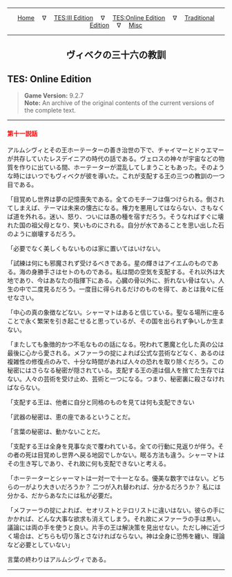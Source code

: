 
---

<!-- Jekyll Page Links -->

<center>
<a href="../../../../index.html">Home</a>
&emsp;&nabla;&emsp;
<a href="../../../index-tes3.html">TES:III Edition</a>
&emsp;&nabla;&emsp;
<a href="../../../index-teso.html">TES:Online Edition</a>
&emsp;&nabla;&emsp;
<a href="../../../index-traditional.html">Traditional Edition</a>
&emsp;&nabla;&emsp;
<a href="../../../index-misc.html">Misc</a>
</center>

<!-- Markdown Body Below: -->

---

<center>
<h2><span style="font-family:Georgia">ヴィベクの三十六の教訓</span></h2>
</center>

## TES: Online Edition

> __Game Version:__ 9.2.7\
> __Note:__ An archive of the original contents of the current versions of the complete text.

---

#### <span style="color:red">第十一説話</span>

アルムシヴィとその王ホーテーターの善き治世の下で、チャイマーとドゥエマーが共存していたレスデイニアの時代の話である。ヴェロスの神々が宇宙などの物質を作りに出ている間、ホーテーターが混乱してしまうこともあった。そのような時にはいつでもヴィベクが彼を導いた。これが支配する王の三つの教訓の一つ目である。

「目覚めし世界は夢の記憶喪失である。全てのモチーフは傷つけられる。倒されてしまえば、テーマは未来の懐古になる。権力を悪用してはならない、さもなくば道を外れる。迷い、怒り、ついには愚の種を宿すだろう。そうなればすぐに壊れた国の祖父母となり、笑いものにされる。自分が水であることを思い出した石のように崩壊するだろう。

「必要でなく美しくもないものは家に置いてはいけない。

「試練は何にも邪魔されず受けるべきである。星の輝きはアイエムのものである。海の身勝手さはセトのものである。私は間の空気を支配する。それ以外は大地であり、今はあなたの指揮下にある。心臓の骨以外に、折れない骨はない。人生の中で二度見るだろう。一度目に得られるだけのものを得て、あとは我々に任せなさい。

「中心の真の象徴などない。シャーマトはあると信じている。聖なる場所に座ることで永く繁栄を引き起こせると思っているが、その国を出られず争いしか生まない。

「またしても象徴的かつ不毛なものの話になる。呪われて悪魔と化した真の公は最後に心から愛される。メファーラの掟によれば公式な芸術などなく、あるのは複雑性の修復点のみで、十分な時間があれば人々の恐れを取り除くだろう。この秘密にはさらなる秘密が隠されている。支配する王の道は個人を捨てた生存ではない。人々の芸術を受け止め、芸術と一つになる。つまり、秘密裏に殺さなければならない。

「支配する王は、他者に自分と同格のものを見ては何も支配できない

「武器の秘密は、恵の座であるということだ。

「言葉の秘密は、動かないことだ。

「支配する王は全身を見事な炎で覆われている。全ての行動に見返りが伴う。その者の死は目覚めし世界へ戻る地図でしかない。眠る方法も違う。シャーマトはその生き写しであり、それ故に何も支配できないと考える。

「ホーテーターとシャーマトは一対一で十一となる。優美な数字ではない。どちらの一がより大きいだろうか？ 二つが入れ替われば、分かるだろうか？ 私には分かる、だからあなたには私が必要だ。

「メファーラの掟によれば、セオリストとテロリストに違いはない。彼らの手にかかれば、どんな大事な欲求も消えてしまう。それ故にメファーラの手は黒い。議論には両の手を使うと良い。片手の王は解決策を見出せない。ただし神に近づく場合は、どちらも切り落とさなければならない。神は全身に恐怖を纏い、理論など必要としていない」

言葉の終わりはアルムシヴィである。

---
